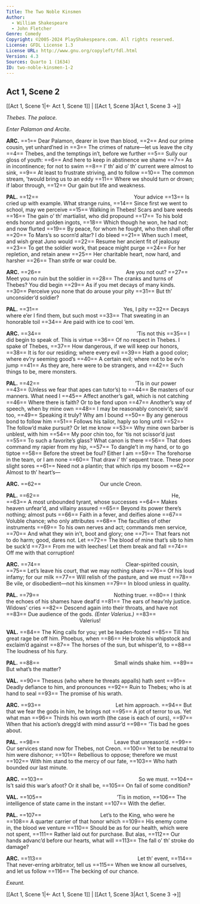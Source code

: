 ```yaml
---
Title: The Two Noble Kinsmen
Author: 
  - William Shakespeare
  - John Fletcher
Genre: Comedy
Copyright: ©2005-2024 PlayShakespeare.com. All rights reserved.
License: GFDL License 1.3
License URL: http://www.gnu.org/copyleft/fdl.html
Version: 4.3
Sources: Quarto 1 (1634)
ID: two-noble-kinsmen-1-2
---
```


## Act 1, Scene 2
[[Act 1, Scene 1|← Act 1, Scene 1]] | [[Act 1, Scene 3|Act 1, Scene 3 →]]

*Thebes. The palace.*

*Enter Palamon and Arcite.*

**ARC.**
==1== Dear Palamon, dearer in love than blood,
==2== And our prime cousin, yet unhard’ned in
==3== The crimes of nature—let us leave the city
==4== Thebes, and the temptings in’t, before we further
==5== Sully our gloss of youth:
==6== And here to keep in abstinence we shame
==7== As in incontinence; for not to swim
==8== I’ th’ aid o’ th’ current were almost to sink,
==9== At least to frustrate striving, and to follow
==10== The common stream, ’twould bring us to an eddy
==11== Where we should turn or drown; if labor through,
==12== Our gain but life and weakness.

**PAL.**
==12==                   Your advice
==13== Is cried up with example. What strange ruins,
==14== Since first we went to school, may we perceive
==15== Walking in Thebes! Scars and bare weeds
==16== The gain o’ th’ martialist, who did propound
==17== To his bold ends honor and golden ingots,
==18== Which though he won, he had not; and now flurted
==19== By peace, for whom he fought, who then shall offer
==20== To Mars’s so scorn’d altar? I do bleed
==21== When such I meet, and wish great Juno would
==22== Resume her ancient fit of jealousy
==23== To get the soldier work, that peace might purge
==24== For her repletion, and retain anew
==25== Her charitable heart, now hard, and harsher
==26== Than strife or war could be.

**ARC.**
==26==                 Are you not out?
==27== Meet you no ruin but the soldier in
==28== The cranks and turns of Thebes? You did begin
==29== As if you met decays of many kinds.
==30== Perceive you none that do arouse your pity
==31== But th’ unconsider’d soldier?

**PAL.**
==31==                 Yes, I pity
==32== Decays where e’er I find them, but such most
==33== That sweating in an honorable toil
==34== Are paid with ice to cool ’em.

**ARC.**
==34==                   ’Tis not this
==35== I did begin to speak of. This is virtue
==36== Of no respect in Thebes. I spake of Thebes,
==37== How dangerous, if we will keep our honors,
==38== It is for our residing; where every evil
==39== Hath a good color; where ev’ry seeming good’s
==40== A certain evil; where not to be ev’n jump
==41== As they are, here were to be strangers, and
==42== Such things to be, mere monsters.

**PAL.**
==42==                   ’Tis in our power
==43== (Unless we fear that apes can tutor’s) to
==44== Be masters of our manners. What need I
==45== Affect another’s gait, which is not catching
==46== Where there is faith? Or to be fond upon
==47== Another’s way of speech, when by mine own
==48== I may be reasonably conceiv’d; sav’d too,
==49== Speaking it truly? Why am I bound
==50== By any generous bond to follow him
==51== Follows his tailor, haply so long until
==52== The follow’d make pursuit? Or let me know
==53== Why mine own barber is unblest, with him
==54== My poor chin too, for ’tis not scissor’d just
==55== To such a favorite’s glass? What canon is there
==56== That does command my rapier from my hip,
==57== To dangle’t in my hand, or to go tiptoe
==58== Before the street be foul? Either I am
==59== The forehorse in the team, or I am none
==60== That draw i’ th’ sequent trace. These poor slight sores
==61== Need not a plantin; that which rips my bosom
==62== Almost to th’ heart’s⁠—

**ARC.**
==62==            Our uncle Creon.

**PAL.**
==62==                          He,
==63== A most unbounded tyrant, whose successes
==64== Makes heaven unfear’d, and villainy assured
==65== Beyond its power there’s nothing; almost puts
==66== Faith in a fever, and deifies alone
==67== Voluble chance; who only attributes
==68== The faculties of other instruments
==69== To his own nerves and act; commands men service,
==70== And what they win in’t, boot and glory; one
==71== That fears not to do harm; good, dares not. Let
==72== The blood of mine that’s sib to him be suck’d
==73== From me with leeches! Let them break and fall
==74== Off me with that corruption!

**ARC.**
==74==                 Clear-spirited cousin,
==75== Let’s leave his court, that we may nothing share
==76== Of his loud infamy; for our milk
==77== Will relish of the pasture, and we must
==78== Be vile, or disobedient—not his kinsmen
==79== In blood unless in quality.

**PAL.**
==79==               Nothing truer.
==80== I think the echoes of his shames have deaf’d
==81== The ears of heav’nly justice. Widows’ cries
==82== Descend again into their throats, and have not
==83== Due audience of the gods.
*(Enter Valerius.)*
==83==               Valerius!

**VAL.**
==84== The King calls for you; yet be leaden-footed
==85== Till his great rage be off him. Phoebus, when
==86== He broke his whipstock and exclaim’d against
==87== The horses of the sun, but whisper’d, to
==88== The loudness of his fury.

**PAL.**
==88==               Small winds shake him.
==89== But what’s the matter?

**VAL.**
==90== Theseus (who where he threats appalls) hath sent
==91== Deadly defiance to him, and pronounces
==92== Ruin to Thebes; who is at hand to seal
==93== The promise of his wrath.

**ARC.**
==93==               Let him approach.
==94== But that we fear the gods in him, he brings not
==95== A jot of terror to us. Yet what man
==96== Thirds his own worth (the case is each of ours),
==97== When that his action’s dregg’d with mind assur’d
==98== ’Tis bad he goes about.

**PAL.**
==98==               Leave that unreason’d.
==99== Our services stand now for Thebes, not Creon.
==100== Yet to be neutral to him were dishonor;
==101== Rebellious to oppose; therefore we must
==102== With him stand to the mercy of our fate,
==103== Who hath bounded our last minute.

**ARC.**
==103==                   So we must.
==104== Is’t said this war’s afoot? Or it shall be,
==105== On fail of some condition?

**VAL.**
==105==               ’Tis in motion,
==106== The intelligence of state came in the instant
==107== With the defier.

**PAL.**
==107==            Let’s to the King, who were he
==108== A quarter carrier of that honor which
==109== His enemy come in, the blood we venture
==110== Should be as for our health, which were not spent,
==111== Rather laid out for purchase. But alas,
==112== Our hands advanc’d before our hearts, what will
==113== The fall o’ th’ stroke do damage?

**ARC.**
==113==                   Let th’ event,
==114== That never-erring arbitrator, tell us
==115== When we know all ourselves, and let us follow
==116== The becking of our chance.

*Exeunt.*

[[Act 1, Scene 1|← Act 1, Scene 1]] | [[Act 1, Scene 3|Act 1, Scene 3 →]]